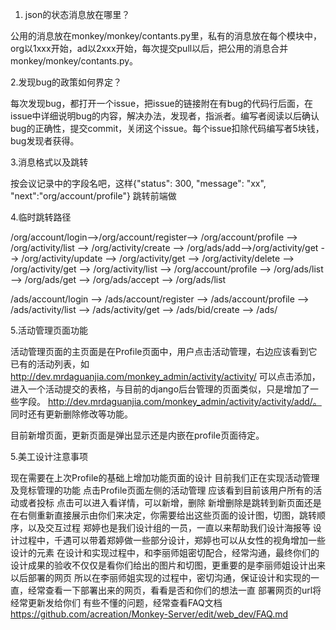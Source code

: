 1. json的状态消息放在哪里？

公用的消息放在monkey/monkey/contants.py里，私有的消息放在每个模块中，org以1xxx开始，ad以2xxx开始，每次提交pull以后，把公用的消息合并monkey/monkey/contants.py。

2.发现bug的政策如何界定？

每次发现bug，都打开一个issue，把issue的链接附在有bug的代码行后面，在issue中详细说明bug的内容，解决办法，发现者，指派者。编写者阅读以后确认bug的正确性，提交commit，关闭这个issue。每个issue扣除代码编写者5块钱，bug发现者获得。

3.消息格式以及跳转

按会议记录中的字段名吧，这样{"status": 300, "message": "xx", "next":"org/account/profile"}
跳转前端做

4.临时跳转路径

/org/account/login-->/org/account/register--> /org/account/profile --> /org/activity/list --> /org/activity/create --> /org/ads/add-->/org/activity/get --> /org/activity/update --> /org/activity/get --> /org/activity/delete --> /org/activity/get --> /org/activity/list --> /org/account/profile --> /org/ads/list --> /org/ads/get --> /org/ads/accept --> /org/ads/list

/ads/account/login --> /ads/account/register --> /ads/account/profile --> /ads/activity/list --> /ads/activity/get --> /ads/bid/create --> /ads/
 
5.活动管理页面功能

活动管理页面的主页面是在Profile页面中，用户点击活动管理，右边应该看到它已有的活动列表，如
http://dev.mrdaguanjia.com/monkey_admin/activity/activity/
可以点击添加，进入一个活动提交的表格，与目前的django后台管理的页面类似，只是增加了一些字段。
http://dev.mrdaguanjia.com/monkey_admin/activity/activity/add/。
同时还有更新删除修改等功能。

目前新增页面，更新页面是弹出显示还是内嵌在profile页面待定。

5.美工设计注意事项

现在需要在上次Profile的基础上增加功能页面的设计
目前我们正在实现活动管理及竞标管理的功能
点击Profile页面左侧的活动管理
应该看到目前该用户所有的活动或者投标
点击可以进入看详情，可以新增，删除
新增删除是跳转到新页面还是在右侧重新直接展示由你们来决定，你需要给出这些页面的设计图，切图，跳转顺序，以及交互过程
郑婷也是我们设计组的一员，一直以来帮助我们设计海报等
设计过程中，千遇可以带着郑婷做一些部分设计，郑婷也可以从女性的视角增加一些设计的元素
在设计和实现过程中，和李丽师姐密切配合，经常沟通，最终你们的设计成果的验收不仅仅是看你们给出的图片和切图，更重要的是李丽师姐设计出来以后部署的网页
所以在李丽师姐实现的过程中，密切沟通，保证设计和实现的一直，经常查看一下部署出来的网页，看看是否和你们的想法一直
部署网页的url将经常更新发给你们
有些不懂的问题，经常查看FAQ文档
https://github.com/acreation/Monkey-Server/edit/web_dev/FAQ.md


